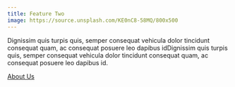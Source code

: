 ```yaml
---
title: Feature Two
image: https://source.unsplash.com/KE0nC8-58MQ/800x500
---
```


Dignissim quis turpis quis, semper consequat vehicula dolor tincidunt consequat quam, ac consequat posuere leo dapibus idDignissim quis turpis quis, semper consequat vehicula dolor tincidunt consequat quam, ac consequat posuere leo dapibus id.

<a class="uk-button uk-button-default" href="/mission/">About Us</a>
